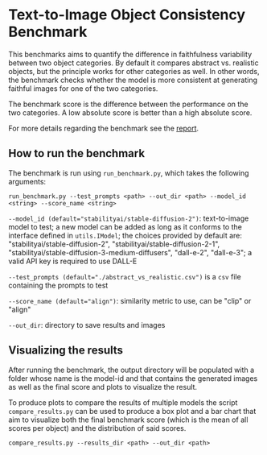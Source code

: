 # Text-to-Image Object Consistency Benchmark

This benchmarks aims to quantify the difference in faithfulness variability
between two object categories. By default it compares abstract vs. realistic
objects, but the principle works for other categories as well.
In other words, the benchmark checks whether the model is more consistent at
generating faithful images for one of the two categories. 

The benchmark score is the difference between the performance on the two
categories. A low absolute score is better than a high absolute score.

For more details regarding the benchmark see the [report](https://raw.githubusercontent.com/marchollinger/t2i_object_consistency_benchmark/main/report/object_consistency.pdf).

## How to run the benchmark

The benchmark is run using `run_benchmark.py`, which takes the following arguments:

```
run_benchmark.py --test_prompts <path> --out_dir <path> --model_id <string> --score_name <string>
```

`--model_id (default="stabilityai/stable-diffusion-2")`: text-to-image model to test; a new model can be added as
long as it conforms to the interface defined in `utils.IModel`; the choices provided by default
are: "stabilityai/stable-diffusion-2", "stabilityai/stable-diffusion-2-1",
"stabilityai/stable-diffusion-3-medium-diffusers", "dall-e-2", "dall-e-3"; a
valid API key is required to use DALL-E

`--test_prompts (default="./abstract_vs_realistic.csv")` is a `csv` file
containing the prompts to test

`--score_name (default="align")`: similarity metric to use, can be "clip" or "align" 

`--out_dir`: directory to save results and images

## Visualizing the results

After running the benchmark, the output directory will be populated with a
folder whose name is the model-id and that contains the generated images as
well as the final score and plots to visualize the result.

To produce plots to compare the results of multiple models the script
`compare_results.py` can be used to produce a box plot and a bar chart that aim
to visualize both the final benchmark score (which is the mean of all scores per
object) and the distribution of said scores.

```
compare_results.py --results_dir <path> --out_dir <path>
```

